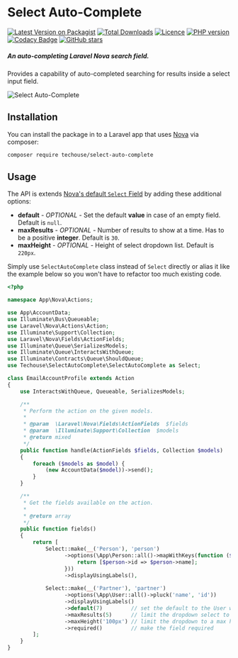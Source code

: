 # Select Auto-Complete

[![Latest Version on Packagist](https://img.shields.io/packagist/v/techouse/select-auto-complete.svg?style=flat)](https://packagist.org/packages/techouse/select-auto-complete)
[![Total Downloads](https://img.shields.io/packagist/dt/techouse/select-auto-complete.svg?style=flat)](https://packagist.org/packages/techouse/select-auto-complete)
[![Licence](https://img.shields.io/packagist/l/techouse/select-auto-complete.svg)](https://packagist.org/packages/techouse/select-auto-complete)
[![PHP version](https://img.shields.io/packagist/php-v/techouse/select-auto-complete/dev-master.svg)](https://packagist.org/packages/techouse/select-auto-complete)
[![Codacy Badge](https://api.codacy.com/project/badge/Grade/341fada481f84c1ca65b6c6890d65c8c)](https://www.codacy.com/manual/techouse/select-auto-complete?utm_source=github.com&amp;utm_medium=referral&amp;utm_content=techouse/select-auto-complete&amp;utm_campaign=Badge_Grade)
[![GitHub stars](https://img.shields.io/github/stars/techouse/select-auto-complete.svg?style=social&label=Star&maxAge=2592000)](https://github.com/techouse/select-auto-complete/stargazers)


##### An auto-completing Laravel Nova search field.

Provides a capability of auto-completed searching for results inside a select input field.

![Select Auto-Complete](./screenshot.png)


## Installation

You can install the package in to a Laravel app that uses [Nova](https://nova.laravel.com) via composer:

```bash
composer require techouse/select-auto-complete
```

## Usage

The API is extends [Nova's default `Select` Field](https://nova.laravel.com/docs/1.0/resources/fields.html#select-field) by adding these additional options:
* __default__ - _OPTIONAL_ - Set the default __value__ in case of an empty field. Default is `null`.
* __maxResults__ - _OPTIONAL_ - Number of results to show at a time. Has to be a positive __integer__. Default is `30`.
* __maxHeight__ - _OPTIONAL_ - Height of select dropdown list. Default is `220px`.

Simply use `SelectAutoComplete` class instead of `Select` directly or alias it like the example below so you won't have to refactor too much existing code.

```php
<?php

namespace App\Nova\Actions;

use App\AccountData;
use Illuminate\Bus\Queueable;
use Laravel\Nova\Actions\Action;
use Illuminate\Support\Collection;
use Laravel\Nova\Fields\ActionFields;
use Illuminate\Queue\SerializesModels;
use Illuminate\Queue\InteractsWithQueue;
use Illuminate\Contracts\Queue\ShouldQueue;
use Techouse\SelectAutoComplete\SelectAutoComplete as Select;

class EmailAccountProfile extends Action
{
    use InteractsWithQueue, Queueable, SerializesModels;

    /**
     * Perform the action on the given models.
     *
     * @param  \Laravel\Nova\Fields\ActionFields  $fields
     * @param  \Illuminate\Support\Collection  $models
     * @return mixed
     */
    public function handle(ActionFields $fields, Collection $models)
    {
        foreach ($models as $model) {
            (new AccountData($model))->send();
        }
    }

    /**
     * Get the fields available on the action.
     *
     * @return array
     */
    public function fields()
    {
        return [
            Select::make(__('Person'), 'person')
                  ->options(\App\Person::all()->mapWithKeys(function ($person) {
                      return [$person->id => $person->name];
                  }))
                  ->displayUsingLabels(),
                  
            Select::make(__('Partner'), 'partner')
                  ->options(\App\User::all()->pluck('name', 'id'))
                  ->displayUsingLabels()
                  ->default(7)         // set the default to the User with the ID 7
                  ->maxResults(5)      // limit the dropdown select to a max of 5 hits
                  ->maxHeight('100px') // limit the dropdown to a max height of 100px
                  ->required()         // make the field required
        ];
    }
}
```
